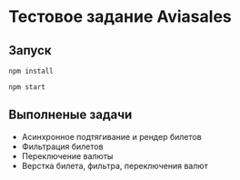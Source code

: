 # Тестовое задание Aviasales

## Запуск
`npm install`

`npm start`

## Выполненые задачи
- Асинхронное подтягивание и рендер билетов 
- Фильтрация билетов
- Переключение валюты
- Верстка билета, фильтра, переключения валют
